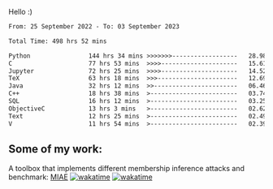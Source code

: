 Hello :)


<!--START_SECTION:waka-->

```txt
From: 25 September 2022 - To: 03 September 2023

Total Time: 498 hrs 52 mins

Python                144 hrs 34 mins >>>>>>>------------------   28.98 %
C                     77 hrs 53 mins  >>>>---------------------   15.61 %
Jupyter               72 hrs 25 mins  >>>>---------------------   14.52 %
TeX                   63 hrs 18 mins  >>>----------------------   12.69 %
Java                  32 hrs 12 mins  >>-----------------------   06.46 %
C++                   18 hrs 38 mins  >------------------------   03.74 %
SQL                   16 hrs 12 mins  >------------------------   03.25 %
ObjectiveC            13 hrs 3 mins   >------------------------   02.62 %
Text                  12 hrs 25 mins  >------------------------   02.49 %
V                     11 hrs 54 mins  >------------------------   02.39 %
```

<!--END_SECTION:waka-->

## Some of my work: 

A toolbox that implements different membership inference attacks and benchmark: [MIAE](https://github.com/RPI-DSPlab) [![wakatime](https://wakatime.com/badge/user/18ac89f5-baf8-49e6-a5ee-d9272435ce3a/project/3e6541fd-578f-4d9d-9080-f2a42b2d10e1.svg)](https://wakatime.com/badge/user/18ac89f5-baf8-49e6-a5ee-d9272435ce3a/project/3e6541fd-578f-4d9d-9080-f2a42b2d10e1) [![wakatime](https://wakatime.com/badge/user/18ac89f5-baf8-49e6-a5ee-d9272435ce3a/project/5d5826e9-c6d6-4d86-8b00-0d1608c5f167.svg)](https://wakatime.com/badge/user/18ac89f5-baf8-49e6-a5ee-d9272435ce3a/project/5d5826e9-c6d6-4d86-8b00-0d1608c5f167)
